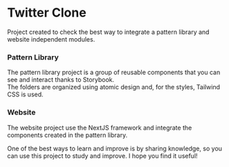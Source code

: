 # Twitter Clone

Project created to check the best way to integrate a pattern library and website independent modules.

### Pattern Library

The pattern library project is a group of reusable components that you can see and interact thanks to Storybook.\
The folders are organized using atomic design and, for the styles, Tailwind CSS is used.

### Website

The website project use the NextJS framework and integrate the components created in the pattern library.

One of the best ways to learn and improve is by sharing knowledge, so you can use this project to study and improve. I hope you find it useful!
